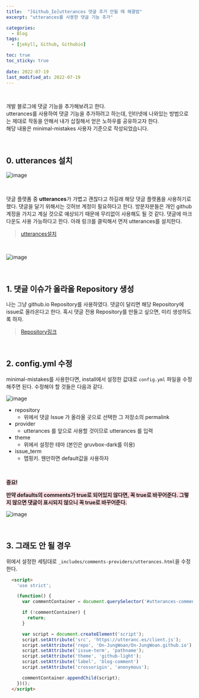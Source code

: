```yaml
---
title:  "[Github_Io]utterances 댓글 추가 안될 때 해결법"
excerpt: "utterances를 사용한 댓글 기능 추가"

categories:
  - Blog
tags:
  - [jekyll, Github, Githubio]

toc: true
toc_sticky: true
 
date: 2022-07-19
last_modified_at: 2022-07-19
---
```


<br>

개발 블로그에 댓글 기능을 추가해보려고 한다.<br>
utterances를 사용하여 댓글 기능을 추가하려고 하는데, 인터넷에 나와있는 방법으로는 제대로 작동을 안해서 내가 삽질해서 얻은 노하우를 공유하고자 한다.<br>
해당 내용은 minimal-mistakes 사용자 기준으로 작성되었습니다.

<br>

## 0. utterances 설치
![image](https://user-images.githubusercontent.com/84084372/179539589-1b54e5a6-3441-4535-bf95-55389139ff76.png)

<br>

댓글 플랫폼 중 **utterances**가 가볍고 괜찮다고 하길래 해당 댓글 플랫폼을 사용하기로 했다. 
댓글을 달기 위해서는 깃허브 계정이 필요하다고 한다. 
방문자분들은 개인 github 계정을 가지고 계실 것으로 예상되기 때문에 무리없이 사용해도 될 것 같다. 
댓글에 마크다운도 사용 가능하다고 한다. 
아래 링크를 클릭해서 먼저 utterances를 설치한다. <br>
> [utterances설치](github.com/apps/utterances)

<br>

![image](https://user-images.githubusercontent.com/84084372/180615155-36699e51-ae94-4980-87ba-50dd1febf33d.png)

<br>

## 1. 댓글 이슈가 올라올 Repository 생성 <br>
나는 그냥 github.io Repository를 사용하였다. 
댓글이 달리면 해당 Repository에 issue로 올라온다고 한다. 
혹시 댓글 전용 Repository를 만들고 싶으면, 미리 생성하도록 하자. <br>
> [Repository링크](https://github.com/On-JungWoan/On-JungWoan.github.io/)

<br>

## 2. config.yml 수정 <br>
minimal-mistakes를 사용한다면, install에서 설정한 값대로  `config.yml` 파일을 수정해주면 된다.
수정해야 할 것들은 다음과 같다. <br>

![image](https://user-images.githubusercontent.com/84084372/179542095-812671f7-5280-461a-9a7f-a34a51ba60a9.png) <br>

- repository
  - 위에서 댓글 Issue 가 올라올 곳으로 선택한 그 저장소의 permalink
- provider
  - utterances 를 앞으로 사용할 것이므로 utterances 를 입력
- theme
  - 위에서 설정한 테마 (본인은 gruvbox-dark를 이용)
- issue_term
  - 맵핑키. 웬만하면 default값을 사용하자

<br>

<span style='background-color:#ffdce0'><strong>중요!</strong></span>

<span style='background-color:#ffdce0'>
  <strong>
    만약 defaults의 comments가 true로 되어있지 않다면, 꼭 true로 바꾸어준다. 
    그렇지 않으면 댓글이 표시되지 않으니 꼭 true로 바꾸어준다.
  </strong>
</span>

![image](https://user-images.githubusercontent.com/84084372/180615354-abf5ffd1-75c5-461b-953f-da2b2a1690bb.png)

<br>

## 3. 그래도 안 될 경우
위에서 설정한 세팅대로 `_includes/comments-providers/utterances.html`을 수정한다.

```html
  <script>
    'use strict';

    (function() {
      var commentContainer = document.querySelector('#utterances-comments');

      if (!commentContainer) {
        return;
      }

      var script = document.createElement('script');
      script.setAttribute('src', 'https://utteranc.es/client.js');
      script.setAttribute('repo', 'On-JungWoan/On-JungWoan.github.io'); # 본인 Repository를 정확하게 적어준다.
      script.setAttribute('issue-term', 'pathname');
      script.setAttribute('theme', 'github-light');
      script.setAttribute('label', 'blog-comment')
      script.setAttribute('crossorigin', 'anonymous');

      commentContainer.appendChild(script);
    })();
  </script>
```
